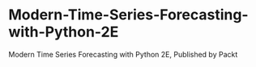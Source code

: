 # Modern-Time-Series-Forecasting-with-Python-2E
Modern Time Series Forecasting with Python 2E, Published by Packt
